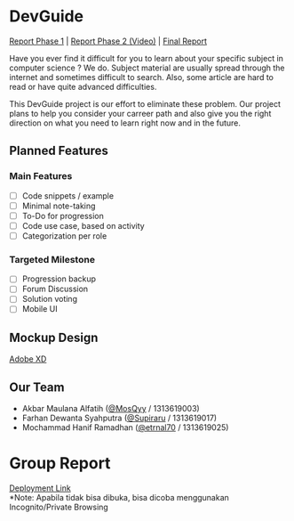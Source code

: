 # DevGuide
[Report Phase 1](https://github.com/DevGuide-Web/DevGuide/blob/main/Report%20Phase%201.md)  |  [Report Phase 2 (Video)](https://drive.google.com/file/d/1fbTccUKC1qNMurfW0se3pkcrhMlsuQ4V/view?usp=sharing)  |  [Final Report](https://github.com/DevGuide-Web/DevGuide/blob/main/FinalReport.pdf)

Have you ever find it difficult for you to learn about your specific subject in computer science ? We do. Subject material are usually spread through the internet and sometimes difficult to search. Also, some article are hard to read or have quite advanced difficulties. 

This DevGuide project is our effort to eliminate these problem. Our project plans to help you consider your carreer path and also give you the right direction on what you need to learn right now and in the future. 

## Planned Features
### Main Features
- [ ] Code snippets / example
- [ ] Minimal note-taking
- [ ] To-Do for progression
- [ ] Code use case, based on activity
- [ ] Categorization per role

### Targeted Milestone
- [ ] Progression backup
- [ ] Forum Discussion
- [ ] Solution voting
- [ ] Mobile UI

## Mockup Design
[Adobe XD](https://xd.adobe.com/view/1c2a7763-e778-4279-bb00-5bc548ea7973-4979/)

## Our Team
- Akbar Maulana Alfatih ([@MosQyy](https://www.github.com/MosQyy) / 1313619003)
- Farhan Dewanta Syahputra ([@Supiraru](https://www.github.com/Supiraru) / 1313619017)
- Mochammad Hanif Ramadhan ([@etrnal70](https://www.github.com/etrnal70) / 1313619025)

# Group Report
[Deployment Link](https://devguide.site/)  
*Note: Apabila tidak bisa dibuka, bisa dicoba menggunakan Incognito/Private Browsing

